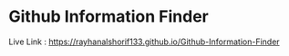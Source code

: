 # Github Information Finder

Live Link : https://rayhanalshorif133.github.io/Github-Information-Finder